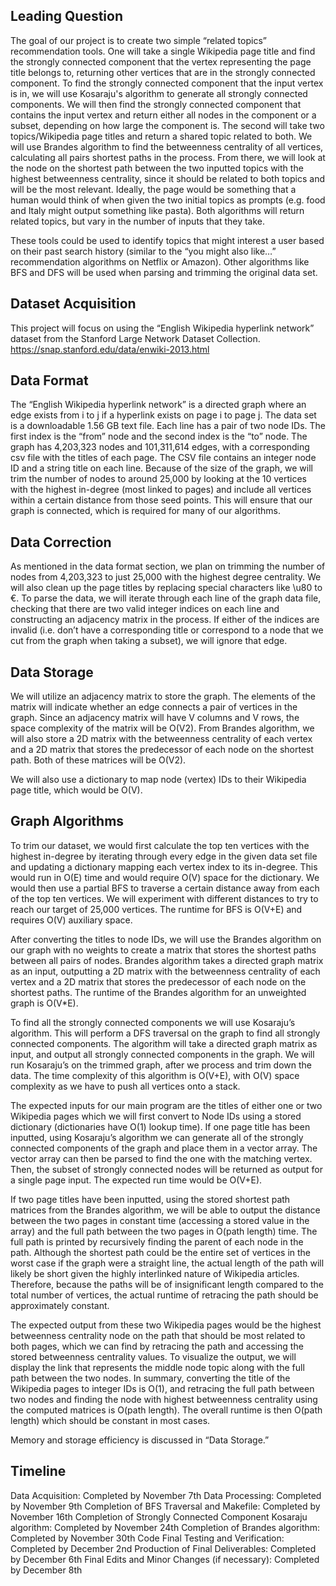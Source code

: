 ## Leading Question 

The goal of our project is to create two simple “related topics” recommendation tools. One will take a single Wikipedia page title and find the strongly connected component that the vertex representing the page title belongs to, returning other vertices that are in the strongly connected component. To find the strongly connected component that the input vertex is in, we will use Kosaraju's algorithm to generate all strongly connected components. We will then find the strongly connected component that contains the input vertex and return either all nodes in the component or a subset, depending on how large the component is. The second will take two topics/Wikipedia page titles and return a shared topic related to both. We will use Brandes algorithm to find the betweenness centrality of all vertices, calculating all pairs shortest paths in the process. From there, we will look at the node on the shortest path between the two inputted topics with the highest betweenness centrality, since it should be related to both topics and will be the most relevant. Ideally, the page would be something that a human would think of when given the two initial topics as prompts (e.g. food and Italy might output something like pasta). Both algorithms will return related topics, but vary in the number of inputs that they take. 

These tools could be used to identify topics that might interest a user based on their past search history (similar to the “you might also like…” recommendation algorithms on Netflix or Amazon). Other algorithms like BFS and DFS will be used when parsing and trimming the original data set. 

## Dataset Acquisition
This project will focus on using the “English Wikipedia hyperlink network” dataset from the Stanford Large Network Dataset Collection. 
https://snap.stanford.edu/data/enwiki-2013.html

## Data Format

The “English Wikipedia hyperlink network” is a directed graph where an edge exists from i to j if a hyperlink exists on page i to page j. 
The data set is a downloadable 1.56 GB text file. Each line has a pair of two node IDs. The first index is the “from” node and the second index is the “to” node. The graph has 4,203,323 nodes and 101,311,614 edges, with a corresponding csv file with the titles of each page. The CSV file contains an integer node ID and a string title on each line. Because of the size of the graph, we will trim the number of nodes to around 25,000 by looking at the 10 vertices with the highest in-degree (most linked to pages) and include all vertices within a certain distance from those seed points. This will ensure that our graph is connected, which is required for many of our algorithms. 
## Data Correction
As mentioned in the data format section, we plan on trimming the number of nodes from 4,203,323 to just 25,000 with the highest degree centrality. We will also clean up the page titles by replacing special characters like \u80 to €. To parse the data, we will iterate through each line of the graph data file, checking that there are two valid integer indices on each line and constructing an adjacency matrix in the process. If either of the indices are invalid (i.e. don’t have a corresponding title or correspond to a node that we cut from the graph when taking a subset), we will ignore that edge. 

## Data Storage
We will utilize an adjacency matrix to store the graph. The elements of the matrix will indicate whether an edge connects a pair of vertices in the graph. Since an adjacency matrix will have V columns and V rows, the space complexity of the matrix will be O(V2). From Brandes algorithm, we will also store a 2D matrix with the betweenness centrality of each vertex and a 2D matrix that stores the predecessor of each node on the shortest path. Both of these matrices will be O(V2). 

We will also use a dictionary to map node (vertex) IDs to their Wikipedia page title, which would be O(V).

## Graph Algorithms 

To trim our dataset, we would first calculate the top ten vertices with the highest in-degree by iterating through every edge in the given data set file and updating a dictionary mapping each vertex index to its in-degree. This would run in O(E) time and would require O(V) space for the dictionary. We would then use a partial BFS to traverse a certain distance away from each of the top ten vertices. We will experiment with different distances to try to reach our target of 25,000 vertices. The runtime for BFS is O(V+E) and requires O(V) auxiliary space.

After converting the titles to node IDs, we will use the Brandes algorithm on our graph with no weights to create a matrix that stores the shortest paths between all pairs of nodes. Brandes algorithm takes a directed graph matrix as an input, outputting a 2D matrix with the betweenness centrality of each vertex and a 2D matrix that stores the predecessor of each node on the shortest paths. The runtime of the Brandes algorithm for an unweighted graph is O(V*E).

To find all the strongly connected components we will use Kosaraju’s algorithm. This will perform a DFS traversal on the graph to find all strongly connected components. The algorithm will take a directed graph matrix as input, and output all strongly connected components in the graph. We will run Kosaraju’s on the trimmed graph, after we process and trim down the data. The time complexity of this algorithm is O(V+E), with O(V) space complexity as we have to push all vertices onto a stack. 

The expected inputs for our main program are the titles of either one or two Wikipedia pages which we will first convert to Node IDs using a stored dictionary (dictionaries have O(1) lookup time). If one page title has been inputted, using Kosaraju’s algorithm we can generate all of the strongly connected components of the graph and place them in a vector array. The vector array can then be parsed to find the one with the matching vertex. Then, the subset of strongly connected nodes will be returned as output for a single page input. The expected run time would be O(V+E).

If two page titles have been inputted, using the stored shortest path matrices from the Brandes algorithm, we will be able to output the distance between the two pages in constant time (accessing a stored value in the array) and the full path between the two pages in O(path length) time. The full path is printed by recursively finding the parent of each node in the path. Although the shortest path could be the entire set of vertices in the worst case if the graph were a straight line, the actual length of the path will likely be short given the highly interlinked nature of Wikipedia articles. Therefore, because the paths will be of insignificant length compared to the total number of vertices, the actual runtime of retracing the path should be approximately constant. 

The expected output from these two Wikipedia pages would be the highest betweenness centrality node on the path that should be most related to both pages, which we can find by retracing the path and accessing the stored betweenness centrality values. To visualize the output, we will display the link that represents the middle node topic along with the full path between the two nodes. In summary, converting the title of the Wikipedia pages to integer IDs is O(1), and retracing the full path between two nodes and finding the node with highest betweenness centrality using the computed matrices is O(path length). The overall runtime is then O(path length) which should be constant in most cases. 

Memory and storage efficiency is discussed in “Data Storage.”

## Timeline
Data Acquisition: Completed by November 7th
Data Processing: Completed by November 9th
Completion of BFS Traversal and Makefile: Completed by November 16th
Completion of Strongly Connected Component Kosaraju algorithm: Completed by November 24th
Completion of Brandes algorithm: Completed by November 30th
Code Final Testing and Verification: Completed by December 2nd
Production of Final Deliverables: Completed by December 6th
Final Edits and Minor Changes (if necessary): Completed by December 8th

